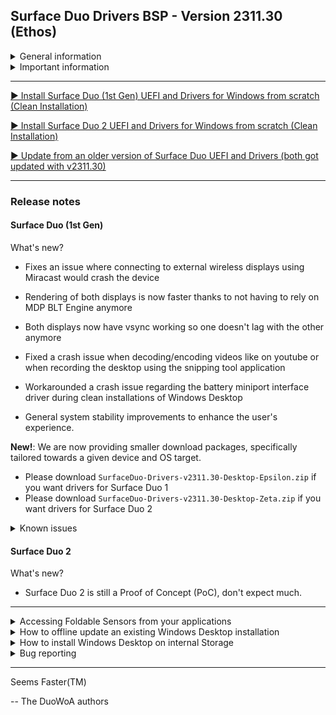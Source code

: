 ## Surface Duo Drivers BSP - Version 2311.30 (Ethos)

<details>
  <summary>General information</summary>
  <p>
**Released:** 11/09/2023 11:59 PM UTC+1

**Quality:** Preview

You can view compatibility for this release, along with important information and what works, and what doesn't at this link: https://github.com/WOA-Project/SurfaceDuo-Guides/blob/main/Status.md
  </p>
</details>

<details>
  <summary>Important information</summary>
  <p>
- ⚠️ This version of the drivers needs to be paired with UEFI version greater than or equal to 2311.30.

- ⚠️ For users who are updating from an earlier release than version 2301.93, please reinstall.

- ⚠️ If you need dual boot, you will have to make your own image. Please follow this guidance: https://github.com/WOA-Project/SurfaceDuo-Guides/blob/main/DualBoot.md

- ⚠️ You need to backup your original boot image for OTAs to work with Android. When you get an OTA, you will want to revert your boot image for the update to work, or you'll have to use an official OTA recovery package.
  </p>
</details>

---

[▶️ Install Surface Duo (1st Gen) UEFI and Drivers for Windows from scratch (Clean Installation)](https://github.com/WOA-Project/SurfaceDuo-Guides/blob/main/InstallWindows/InstallWindows-SurfaceDuo1.md)

[▶️ Install Surface Duo 2 UEFI and Drivers for Windows from scratch (Clean Installation)](https://github.com/WOA-Project/SurfaceDuo-Guides/blob/main/InstallWindows/InstallWindows-SurfaceDuo2.md)

[▶️ Update from an older version of Surface Duo UEFI and Drivers (both got updated with v2311.30)](https://github.com/WOA-Project/SurfaceDuo-Guides/blob/main/Update/UpdateDriversAndUEFI.md)

---

### Release notes

#### Surface Duo (1st Gen)

What's new?

- Fixes an issue where connecting to external wireless displays using Miracast would crash the device

- Rendering of both displays is now faster thanks to not having to rely on MDP BLT Engine anymore

- Both displays now have vsync working so one doesn't lag with the other anymore

- Fixed a crash issue when decoding/encoding videos like on youtube or when recording the desktop using the snipping tool application

- Workarounded a crash issue regarding the battery miniport interface driver during clean installations of Windows Desktop

- General system stability improvements to enhance the user's experience.

__New!__: We are now providing smaller download packages, specifically tailored towards a given device and OS target.

- Please download ```SurfaceDuo-Drivers-v2311.30-Desktop-Epsilon.zip``` if you want drivers for Surface Duo 1
- Please download ```SurfaceDuo-Drivers-v2311.30-Desktop-Zeta.zip``` if you want drivers for Surface Duo 2

<details>
  <summary>Known issues</summary>
  <p>
- Installing Gallium Semester Insider builds may lead to a black screen on second boot of the OS, simply press the power button to continue.

- Booting Windows 10 18362/18363 will lead to "static screen" effects on the right display, much like driver releases from last year did on any version of Windows. A fix is being worked on for the next release.

- The TPM driver is not working for Windows 10 18362/18363. A fix is being worked on for the next release.

- The Posture driver is not working for Windows 10 18362/18363. A fix is being worked on for the next release.

- Enhanced auto rotation is not working for Windows 10 18362/18363. A fix is being worked on for the next release.

- Brightness control is glitchy on both displays.

- On device speakers are not functional.

- Dongles are not detected correctly when plugged into the USB Type-C port.

- Updating drivers may lead to weird configurations if done on old driver releases.

- MAC addresses do not reflect the real addresses asigned to the device.

- BitLocker drive encryption is not available.

- USB dongles that are not externally powered may not currently work.

- USB-C Billboard devices will not currently work.

- External Display Stream support will not currently work.

- Additional information provided by the posture sensor is currently not available for public consumption. This includes peek events.

- Digitizers will not react to the device being folded over.

- Displays will not react to the device being folded over most of the time.

- Physical device data is incorrect.

- Digitizers aren't calibrated correctly.

- Flipping the device is not smooth.

- Users upgrading from releases older than the January ones may want to clean install again.

- Booting Windows 10 18362/18363 with Secure Boot enabled is not currently supported and will result in a broken installation.

- In some cases, booting the UEFI image may lead to "static screen" effects on the left display. Please do not force reboot the device as it may interrupt the installation process, if ongoing, and instead please wait a few minutes.

- Windows Recovery environment lacks drivers unless Windows has performed a Feature Update at least once.

- sRGB is not available currently, and displays will not react to ICC profiles being applied.
  </p>
</details>


#### Surface Duo 2

What's new?

- Surface Duo 2 is still a Proof of Concept (PoC), don't expect much.

---

<details>
  <summary>Accessing Foldable Sensors from your applications</summary>
  <p>
In order to currently access the sensor data given by the foldable sensors, you need to use the following apis:


- Windows.Devices.Sensors.HingeAngleSensor*
- Windows.Internal.Devices.Sensors.FlipSensor* (2)
- Windows.Internal.System.TwoPanelHingePostureDevice* (2)


(2): These apis require the use of an externally sourced winmd available from https://github.com/ADeltaX/InternalWinMD/blob/master/%23winmd/Windows.Internal.Devices.Sensors.winmd


In the future, further apis will be functional (specifically under the Windows.System.Preview namespace). Consider this an early "thing".


The following API may be used to determine if your app is used on a dual screen device: https://docs.microsoft.com/en-us/uwp/api/windows.ui.windowmanagement.windowingenvironment.getdisplayregions?view=winrt-22621

The following API may be used to determine on which display region your app is currently being shown: https://docs.microsoft.com/en-us/uwp/api/windows.ui.windowmanagement.appwindow.getdisplayregions?view=winrt-22621

The following API may be used to move your application to the other display: https://docs.microsoft.com/en-us/uwp/api/windows.ui.windowmanagement.appwindow.requestmoverelativetodisplayregion?view=winrt-22621

THe following API may be used to move your application to a specific display: https://docs.microsoft.com/en-us/uwp/api/windows.ui.windowmanagement.appwindow.requestmovetodisplayregion?view=winrt-22621

The following API may be used for spanning purposes: https://docs.microsoft.com/en-us/uwp/api/windows.ui.windowmanagement.appwindow.requestsize?view=winrt-22621

The Windowing Environment for Windows Desktop editions (outside of tablet mode) is Overlapped. Tiled is used for Tablet Mode and Windows Core OS's ModernPC.


### Code Samples

```cpp
#include <iostream>
#include <windows.h>
#include <winrt/Windows.Foundation.h>
#include <winrt/Windows.Internal.Devices.Sensors.h>
#include <winrt/Windows.Internal.System.h>
#include <winrt/Windows.System.Preview.h>
#include <winrt/Windows.UI.WindowManagement.h>
#include <winrt/Windows.Foundation.Collections.h>

using namespace std;
using namespace winrt;
using namespace Windows::Foundation;
using namespace Windows::Internal::Devices::Sensors;
using namespace Windows::Internal::System;
using namespace Windows::System::Preview;
using namespace Windows::UI::WindowManagement;
using namespace Windows::Foundation::Collections;

VOID OnFoldSensorReadingChanged(FoldSensor const&, FoldSensorReadingChangedEventArgs const& args)
{
	try {
		printf("Fold sensor state changed.\n");
		switch (args.Reading().GestureState())
		{
		case GestureState::Started:
			std::cout << "Fold started\n" << std::endl;
			break;
		case GestureState::Completed:
			std::cout << "Fold stopped\n" << std::endl;
			break;
		case GestureState::Cancelled:
			std::cout << "Fold cancelled\n" << std::endl;
			break;
		case GestureState::Unknown:
			std::cout << "Fold unknown\n" << std::endl;
			break;
		}

		for (auto panel : args.Reading().ContributingPanel())
		{
			printf("Panel: %s\n", to_string(panel).c_str());
		}
		
		std::cout << "Initial angle " << args.Reading().InitialAngle() << std::endl;
		std::cout << "Final angle " << args.Reading().FinalAngle() << std::endl;
		
		switch (args.Reading().FoldType())
		{
		case FoldType::Closing:
			std::cout << "Fold Closing\n" << std::endl;
			break;
		case FoldType::Opening:
			std::cout << "Fold Opening\n" << std::endl;
			break;
		case FoldType::NotDetected:
			std::cout << "Fold NotDetected\n" << std::endl;
			break;
		}
	}
	catch (...) {}
}

VOID PrintDetails(TwoPanelHingedDevicePostureReading const& args)
{
	try {
		std::cout << "Panel1 " << args.Panel1Id().c_str() << "\n" << std::endl;
		std::cout << "Panel2 " << args.Panel2Id().c_str() << "\n" << std::endl;

		std::cout << "Panel1 Orientation " << (int)args.Panel1Orientation() << "\n" << std::endl;
		std::cout << "Panel2 Orientation " << (int)args.Panel2Orientation() << "\n" << std::endl;

		switch (args.HingeState())
		{
		case Windows::Internal::System::HingeState::Unknown:
			std::cout << "Hinge1State Unknown\n" << std::endl;
			break;
		case Windows::Internal::System::HingeState::Closed:
			std::cout << "Hinge1State Closed\n" << std::endl;
			break;
		case Windows::Internal::System::HingeState::Concave:
			std::cout << "Hinge1State Concave\n" << std::endl;
			break;
		case Windows::Internal::System::HingeState::Flat:
			std::cout << "Hinge1State Flat\n" << std::endl;
			break;
		case Windows::Internal::System::HingeState::Convex:
			std::cout << "Hinge1State Convex\n" << std::endl;
			break;
		case Windows::Internal::System::HingeState::Full:
			std::cout << "Hinge1State Full\n" << std::endl;
			break;
		}
	}
	catch (...) {}
}

VOID OnPostureChanged(TwoPanelHingedDevicePosture const&, TwoPanelHingedDevicePostureReadingChangedEventArgs const& args)
{
	try {
		printf("Posture sensor state changed.\n");
		PrintDetails(args.Reading());
	}
	catch (...) {}
}

VOID OnSensorReadingChanged(FlipSensor const&, FlipSensorReadingChangedEventArgs const& args)
{
	try {
		printf("Flip sensor state changed.\n");
		switch (args.Reading().GestureState())
		{
		case GestureState::Started:
			std::cout << "Flip started\n" << std::endl;
			break;
		case GestureState::Completed:
			std::cout << "Flip stopped\n" << std::endl;
			break;
		case GestureState::Cancelled:
			std::cout << "Flip cancelled\n" << std::endl;
			break;
		case GestureState::Unknown:
			std::cout << "Flip unknown\n" << std::endl;
			break;
		}
	}
	catch (...) {}
}

int main()
{
    init_apartment();
	printf("Trying to get flip sensor.\n");
	try {
		FlipSensor flip = FlipSensor::GetDefaultAsync().get();
		if (flip == nullptr)
		{
			printf("Flip sensor not found.\n");
		}
		else
		{
			printf("Starting listening session for flip sensor.\n");
			flip.ReadingChanged(OnSensorReadingChanged);
		}
		printf("Press any key to stop\n");
		std::cin.get();
	}
	catch (...) {}

	printf("Trying to get posture sensor.\n");
	try {
		TwoPanelHingedDevicePosture Posture = TwoPanelHingedDevicePosture::GetDefaultAsync().get();
		if (Posture == nullptr)
		{
			printf("Posture sensor not found.\n");
		}
		else
		{
			auto curpst = Posture.GetCurrentPostureAsync().get();
			if (curpst != nullptr)
			{
				PrintDetails(curpst);
			}
			printf("Starting listening session for Posture sensor.\n");
			Posture.PostureChanged(OnPostureChanged);
		}
		printf("Press any key to stop\n");
		std::cin.get();
	}
	catch (...) {}

	printf("Trying to get fold sensor.\n");
	try {
		FoldSensor fold = FoldSensor::GetDefaultAsync().get();
		if (fold == nullptr)
		{
			printf("Fold sensor not found.\n");
		}
		else
		{
			printf("Starting listening session for fold sensor.\n");
			fold.ReadingChanged(OnFoldSensorReadingChanged);
		}
		printf("Press any key to stop\n");
		std::cin.get();
	}
	catch (...) {}
}
```
  </p>
</details>

<details>
  <summary>How to offline update an existing Windows Desktop installation</summary>
  <p>
- Switch the device into mass storage.
- Take note of the drive letter the Windows partition is using, here we will assume it got mounted as I:

- Download [SurfaceDuo-Drivers-Full.zip] from https://github.com/WOA-Project/SurfaceDuo-Drivers/releases/latest
- Extract said zip file to a folder of your choice, we will assume here we extracted it to C:\UpdatedDrivers
- Download the DriverUpdater utility from https://github.com/WOA-Project/DriverUpdater/releases/latest
- Open a command prompt as administrator, where the driver utility got downloaded

- Execute the following command:
  
  DriverUpdater.exe -d C:\UpdatedDrivers\SurfaceDuo-Drivers-XXXX\definitions\Desktop\ARM64\Internal\epsilon.txt -r C:\UpdatedDrivers\SurfaceDuo-Drivers-XXXX\ -p I:\

- Reboot the device, the device will now begin PnP setup once again, and hopefully you will be back soon enough to your desktop
  </p>
</details>

<details>
  <summary>How to install Windows Desktop on internal Storage</summary>
  <p>
Please follow the steps detailed at https://github.com/WOA-Project/SurfaceDuo-Guides
  </p>
</details>

<details>
  <summary>Bug reporting</summary>
  <p>
This release is a Preview release. Bug exists and may happen. If you notice a bug not present in the following bug list, please report them on our Telegram Group.
  </p>
</details>

---

Seems Faster(TM)

-- The DuoWoA authors
